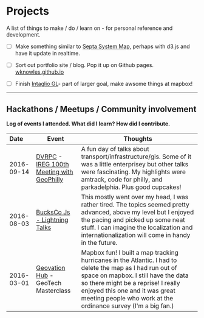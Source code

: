 # Projects

A list of things to make / do / learn on - for personal reference and development.

- [ ] Make something similar to [Septa System Map](http://www3.septa.org/hackathon/SystemMap/), perhaps with d3.js and have it update in realtime.
- [ ] Sort out portfolio site / blog. Pop it up on Github pages. [wknowles.github.io](http://wknowles.github.io)
- [ ] Finish [Intaglio GL](http://wknowles.github.io/projects/intaglio-gl/)- part of larger goal, make awsome things at mapbox!


---

## Hackathons / Meetups / Community involvement

**Log of events I attended. What did I learn? How did I contribute.**

Date       | Event    | Thoughts
:---       | ---      | ---
2016-09-14 | [DVRPC](http://www.dvrpc.org/) - [IREG 100th Meeting with GeoPhilly](http://www.meetup.com/GeoPhilly/events/233261635/) | A fun day of talks about transport/infrastructure/gis. Some of it was a little enterprisey but other talks were fascinating. My highlights were amtrack, code for philly, and parkadelphia. Plus good cupcakes!
2016-08-03 | [BucksCo Js - Lightning Talks](http://www.meetup.com/Bucks-Co-Js/events/231227258/) | This mostly went over my head, I was rather tired. The topics seemed pretty advanced, above my level but I enjoyed the pacing and picked up some neat stuff. I can imagine the localization and internationalization will come in handy in the future.
2016-03-01 | [Geovation Hub](https://geovation.uk/) - GeoTech Masterclass | Mapbox fun! I built a map tracking hurricanes in the Atlantic. I had to delete the map as I had run out of space on mapbox. I still have the data so there might be a reprise! I really enjoyed this one and it was great meeting people who work at the ordinance survey (I'm a big fan.)
